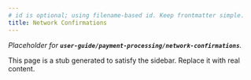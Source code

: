 ```yaml
---
# id is optional; using filename-based id. Keep frontmatter simple.
title: Network Confirmations
---
```


_Placeholder for **`user-guide/payment-processing/network-confirmations`**._

This page is a stub generated to satisfy the sidebar.
Replace it with real content.
